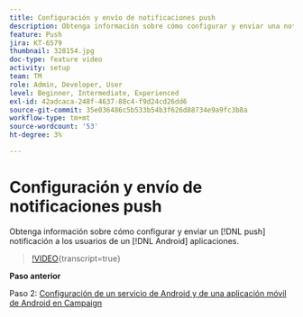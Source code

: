 ```yaml
---
title: Configuración y envío de notificaciones push
description: Obtenga información sobre cómo configurar y enviar una notificación push a usuarios de aplicaciones Android.
feature: Push
jira: KT-6579
thumbnail: 328154.jpg
doc-type: feature video
activity: setup
team: TM
role: Admin, Developer, User
level: Beginner, Intermediate, Experienced
exl-id: 42adcaca-248f-4637-88c4-f9d24cd26dd6
source-git-commit: 35e036486c5b533b54b3f626d88734e9a9fc3b8a
workflow-type: tm+mt
source-wordcount: '53'
ht-degree: 3%

---
```


# Configuración y envío de notificaciones push

Obtenga información sobre cómo configurar y enviar un [!DNL push] notificación a los usuarios de un [!DNL Android] aplicaciones.

>[!VIDEO](https://video.tv.adobe.com/v/328154?quality=12&learn=on){transcript=true}

**Paso anterior**

Paso 2: [Configuración de un servicio de Android y de una aplicación móvil de Android en Campaign](/help/tutorial-getting-started-with-push-notifications-for-android/configuring-an-android-service-in-campaign.md)

